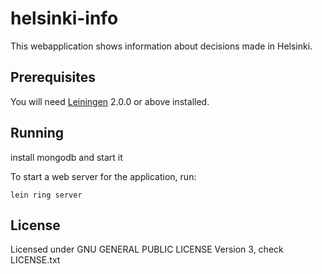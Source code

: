 # helsinki-info

This webapplication shows information about decisions made in Helsinki.
## Prerequisites

You will need [Leiningen][1] 2.0.0 or above installed.

[1]: https://github.com/technomancy/leiningen

## Running

install mongodb and start it

To start a web server for the application, run:

    lein ring server

## License
Licensed under GNU GENERAL PUBLIC LICENSE Version 3, check LICENSE.txt

